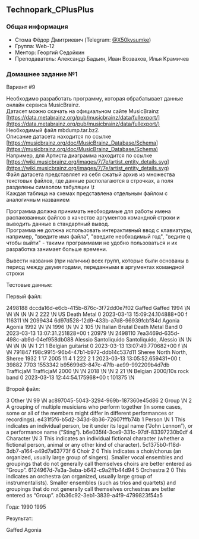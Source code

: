 ## Technopark_CPlusPlus
### Общая информация
* Стома Фёдор Дмитриевич (Telegram: [@X50kvsumke](https://t.me/X50kvsumke)) 
* Группа: Web-12
* Ментор: Георгий Седойкин
* Преподаватель: Александр Бадьин, Иван Возвахов, Илья Крамичев
### Домашнее задание №1
Вариант #9

Необходимо разработать программу, которая обрабатывает данные онлайн сервиса MusicBrainz.  
Датасет можно скачать на официальном сайте MusicBrainz [https://data.metabrainz.org/pub/musicbrainz/data/fullexport/](https://data.metabrainz.org/pub/musicbrainz/data/fullexport/)  
Необходимый файл mbdump.tar.bz2.  
Описание датасета находится по ссылке  [https://musicbrainz.org/doc/MusicBrainz_Database/Schema](https://musicbrainz.org/doc/MusicBrainz_Database/Schema)  
Например, для Артиста диаграмма находится по ссылке [https://wiki.musicbrainz.org/images/7/7e/artist_entity_details.svg](https://wiki.musicbrainz.org/images/7/7e/artist_entity_details.svg)  
Файл датасета представляет из себя сжатый архив из множества текстовых файлов, где данные располагаются в строчках, а поля разделены символом табуляции \t  
Каждая таблица на схемах представлена отдельным файлом с аналогичным названием

Программа должна принимать необходимые для работы имена распакованных файлов в качестве аргументов командной строки и выводить данные в стандартный вывод.  
Программа не должна использовать интерактивный ввод с клавиатуры, например, "введите имя файла", "введите необходимый год", "ведите q чтобы выйти" - такими программами не удобно пользоваться и их разработка занимает больше времени.  
 
Вывести названия (при наличии) всех групп, которые были основаны в период между двумя годами, переданными в аргументах командной строки

Тестовые данные:

Первый файл:

2498188	dccda16d-e6cb-415b-876c-3f72dd0e7f02	Gaffed	Gaffed	1994	\N	\N	\N	\N	\N	2	222	\N	US Death Metal	0	2023-03-13 15:09:24.104888+00	f	116311	\N
2099434	6d97d528-12d9-433b-a7d8-96939fcbf84d	Agonia	Agonia	1992	\N	\N	1996	\N	\N	2	105	\N	Italian Brutal Death Metal Band	0	2023-03-13 13:07:31.251828+00	t	20979	\N
2498110	7ea3469d-635d-498c-ab9d-04ef958db088	Alessio Santoliquido	Santoliquido, Alessio	\N	\N	\N	\N	\N	\N	1	21	1	Belgian guitarist	0	2023-03-13 13:07:49.770682+00	f	\N	\N
791847	f98c9915-96b4-47b1-b972-ddb14c537d11	Sheree North	North, Sheree	1932	1	17	2005	11	4	1	222	2		1	2023-03-13 13:05:52.659431+00	t	39882	7703
1553342	b95699d3-847c-47fb-ae99-992209b4d7db	TrafficjaM	TrafficjaM	2000	\N	\N	2018	\N	\N	2	21	\N	Belgian 2000/10s rock band	0	2023-03-13 12:44:54.175968+00	t	101375	\N

Второй файл:

3	Other	\N	99	\N	ac897045-5043-3294-969b-187360e45d86
2	Group	\N	2	A grouping of multiple musicians who perform together (in some cases, some or all of the members might differ in different performances or recordings).	e431f5f6-b5d2-343d-8b36-72607fffb74b
1	Person	\N	1	This indicates an individual person, be it under its legal name (“John Lennon”), or a performance name (“Sting”).	b6e035f4-3ce9-331c-97df-83397230b0df
4	Character	\N	3	This indicates an individual fictional character (whether a fictional person, animal or any other kind of character).	5c1375b0-f18d-3db7-a164-a49d7a63773f
6	Choir	2	0	This indicates a choir/chorus (an organized, usually large group of singers). Smaller vocal ensembles and groupings that do not generally call themselves choirs are better entered as “Group”.	6124967d-7e3a-3eba-b642-c9a2ffb44d94
5	Orchestra	2	0	This indicates an orchestra (an organized, usually large group of instrumentalists). Smaller ensembles (such as trios and quartets) and groupings that do not generally call themselves orchestras are better entered as “Group”.	a0b36c92-3eb1-3839-a4f9-4799823f54a5

Года: 1990 1995

Результат:

Gaffed
Agonia
